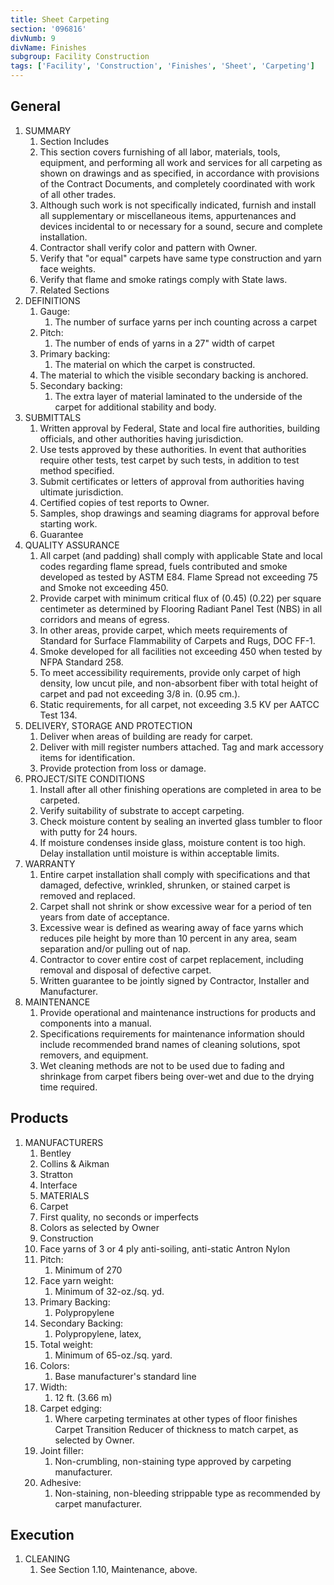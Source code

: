 ```yaml
---
title: Sheet Carpeting
section: '096816'
divNumb: 9
divName: Finishes
subgroup: Facility Construction
tags: ['Facility', 'Construction', 'Finishes', 'Sheet', 'Carpeting']
---
```


## General

1. SUMMARY
   1. Section Includes
   1. This section covers furnishing of all labor, materials, tools, equipment, and performing all work and services for all carpeting as shown on drawings and as specified, in accordance with provisions of the Contract Documents, and completely coordinated with work of all other trades.
   1. Although such work is not specifically indicated, furnish and install all supplementary or miscellaneous items, appurtenances and devices incidental to or necessary for a sound, secure and complete installation.
   1. Contractor shall verify color and pattern with Owner.
   1. Verify that "or equal" carpets have same type construction and yarn face weights.
   1. Verify that flame and smoke ratings comply with State laws.
   1. Related Sections
1. DEFINITIONS
   1. Gauge:
      1. The number of surface yarns per inch counting across a carpet
   1. Pitch:
      1. The number of ends of yarns in a 27" width of carpet
   1. Primary backing:
      1. The material on which the carpet is constructed.
   1. The material to which the visible secondary backing is anchored.
   1. Secondary backing:
      1. The extra layer of material laminated to the underside of the carpet for additional stability and body.
1. SUBMITTALS
   1. Written approval by Federal, State and local fire authorities, building officials, and other authorities having jurisdiction.
   1. Use tests approved by these authorities. In event that authorities require other tests, test carpet by such tests, in addition to test method specified.
   1. Submit certificates or letters of approval from authorities having ultimate jurisdiction.
   1. Certified copies of test reports to Owner.
   1. Samples, shop drawings and seaming diagrams for approval before starting work.
   1. Guarantee
1. QUALITY ASSURANCE
   1. All carpet (and padding) shall comply with applicable State and local codes regarding flame spread, fuels contributed and smoke developed as tested by ASTM E84. Flame Spread not exceeding 75 and Smoke not exceeding 450.
   1. Provide carpet with minimum critical flux of (0.45) (0.22) per square centimeter as determined by Flooring Radiant Panel Test (NBS) in all corridors and means of egress.
   1. In other areas, provide carpet, which meets requirements of Standard for Surface Flammability of Carpets and Rugs, DOC FF-1.
   1. Smoke developed for all facilities not exceeding 450 when tested by NFPA Standard 258.
   1. To meet accessibility requirements, provide only carpet of high density, low uncut pile, and non-absorbent fiber with total height of carpet and pad not exceeding 3/8 in. (0.95 cm.).
   1. Static requirements, for all carpet, not exceeding 3.5 KV per AATCC Test 134.
1. DELIVERY, STORAGE AND PROTECTION
   1. Deliver when areas of building are ready for carpet.
   1. Deliver with mill register numbers attached. Tag and mark accessory items for identification.
   1. Provide protection from loss or damage.
1. PROJECT/SITE CONDITIONS
   1. Install after all other finishing operations are completed in area to be carpeted.
   1. Verify suitability of substrate to accept carpeting.
   1. Check moisture content by sealing an inverted glass tumbler to floor with putty for 24 hours.
   1. If moisture condenses inside glass, moisture content is too high. Delay installation until moisture is within acceptable limits.
1. WARRANTY
   1. Entire carpet installation shall comply with specifications and that damaged, defective, wrinkled, shrunken, or stained carpet is removed and replaced.
   1. Carpet shall not shrink or show excessive wear for a period of ten years from date of acceptance.
   1. Excessive wear is defined as wearing away of face yarns which reduces pile height by more than 10 percent in any area, seam separation and/or pulling out of nap.
   1. Contractor to cover entire cost of carpet replacement, including removal and disposal of defective carpet.
   1. Written guarantee to be jointly signed by Contractor, Installer and Manufacturer.
1. MAINTENANCE
   1. Provide operational and maintenance instructions for products and components into a manual.
   1. Specifications requirements for maintenance information should include recommended brand names of cleaning solutions, spot removers, and equipment.
   1. Wet cleaning methods are not to be used due to fading and shrinkage from carpet fibers being over-wet and due to the drying time required.

## Products

1. MANUFACTURERS
   1. Bentley
   1. Collins & Aikman
   1. Stratton
   1. Interface
   1. MATERIALS
   1. Carpet
   1. First quality, no seconds or imperfects
   1. Colors as selected by Owner
   1. Construction
   1. Face yarns of 3 or 4 ply anti-soiling, anti-static Antron Nylon
   1. Pitch:
      1. Minimum of 270
   1. Face yarn weight:
      1. Minimum of 32-oz./sq. yd.
   1. Primary Backing:
      1. Polypropylene
   1. Secondary Backing:
      1. Polypropylene, latex,
   1. Total weight:
      1. Minimum of 65-oz./sq. yard.
   1. Colors:
      1. Base manufacturer's standard line
   1. Width:
      1. 12 ft. (3.66 m)
   1. Carpet edging:
      1. Where carpeting terminates at other types of floor finishes Carpet Transition Reducer of thickness to match carpet, as selected by Owner.
   1. Joint filler:
      1. Non-crumbling, non-staining type approved by carpeting manufacturer.
   1. Adhesive:
      1. Non-staining, non-bleeding strippable type as recommended by carpet manufacturer.

## Execution

1. CLEANING
   1. See Section 1.10, Maintenance, above.
